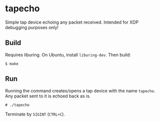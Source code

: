# tapecho

Simple tap device echoing any packet received. Intended for XDP debugging
purposes only!

## Build

Requires liburing. On Ubuntu, install `liburing-dev`. Then build:

```
$ make
```

## Run

Running the command creates/opens a tap device with the name `tapecho`. Any
packet sent to it is echoed back as is.

```
# ./tapecho
```

Terminate by `SIGINT` (`CTRL+C`).

